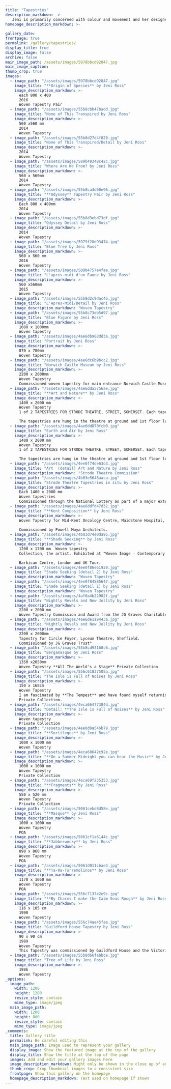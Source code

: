 ```yaml
---
title: "Tapestries"
description_markdown:  >-
   Jeni is primarily concerned with colour and movement and her designs involve layers, contrasts and cycles; earth and air, night and day, negative and positive. These are interpreted using qualities of theatre; colour and illumination, the interplay of planes and textures.
homepage_description_markdown: >-
   
gallery_date:
frontpage: true
permalink: /gallery/tapestries/
display_title: true
display_image: false
archive: false
main_image_path: /assets/images/5978bbcd92847.jpg
main_image_caption: 
thumb_crop: true
images:
  - image_path: "/assets/images/5978bbcd92847.jpg"
    image_title: "**Origin of Species** by Jeni Ross"
    image_description_markdown: >-
      each 800 x 400  
      2016  
      Woven Tapestry Pair
  - image_path: "/assets/images/55b8cbb47badd.jpg"
    image_title: "None of This Transpired by Jeni Ross"
    image_description_markdown: >-
      560 x560 mm  
      2014  
      Woven Tapestry
  - image_path: "/assets/images/55b8d27d4f820.jpg"
    image_title: "None of This Transpired/Detail by Jeni Ross"
    image_description_markdown: >-
      2014  
      Woven Tapestry
  - image_path: "/assets/images/589b49348c42c.jpg"
    image_title: "Where Are We From? by Jeni Ross"
    image_description_markdown: >-
      560 x 560mm  
      2014  
      Woven Tapestry
  - image_path: "/assets/images/55b8ca4d00e96.jpg"
    image_title: "**Odyssey** Tapestry Pair by Jeni Ross"
    image_description_markdown: >-
      Each 800 x 400mm  
      2014  
      Woven Tapestry
  - image_path: "/assets/images/55b8d3ebd73df.jpg"
    image_title: "Odyssey Detail by Jeni Ross"
    image_description_markdown: >-
      2014  
      Woven Tapestry
  - image_path: "/assets/images/5979f28d93474.jpg"
    image_title: "Blue Tree by Jeni Ross"
    image_description_markdown: >-
      560 x 560 mm 
      2016  
      Woven Tapestry
  - image_path: "/assets/images/589b4757e4faa.jpg"
    image_title: "L'apres-midi d'un Faune by Jeni Ross"
    image_description_markdown: >-
      560 x560mm  
      2015  
      Woven Tapestry
  - image_path: "/assets/images/55b8d2c9dac45.jpg"
    image_title: "L'Apres-Midi/Detail by Jeni Ross"
    image_description_markdown: "Woven Tapestry"
  - image_path: "/assets/images/55b8c73eb5d97.jpg"
    image_title: "Blue Figure by Jeni Ross"
    image_description_markdown: >-
      1080 x 1000mm  
      Woven tapestry
  - image_path: "/assets/images/4ae6db968dd3a.jpg"
    image_title: "Portrait by Jeni Ross"
    image_description_markdown: >-
      870 x 780mm  
      Woven tapestry
  - image_path: "/assets/images/4ae6dc6b9bcc2.jpg"
    image_title: "Norwich Castle Museum by Jeni Ross"
    image_description_markdown: >-
      2200 x 2000mm  
      Woven Tapestry
      Commissioned woven tapestry for main entrance Norwich Castle Museum
  - image_path: "/assets/images/4ae6dda5756ae.jpg"
    image_title: "**Art and Nature** by Jeni Ross"
    image_description_markdown: >-
      1400 x 2000 mm  
      Woven Tapestry 
      1 of 2 TAPESTRIES FOR STRODE THEATRE, STREET, SOMERSET. Each tapestry 1400 x 2000mm. Commissioned through the National Lottery as part of a major extension to the theatre. Interior design by John Bury, former Head of Design at the RSC and the Royal National Theatre.

      The tapestries are hung in the theatre at ground and 1st floor level and can be seen together from outside the building. This was my starting point and I developed designs that would work well as a pair, reflect the use of the building and would be especially seen at night when the theatre is lit. In each piece the 2 figures animate the foreground over a stylised stage set. Each tapestry explores the Shakespearean theme of Art and Nature, Earth and Air.
  - image_path: "/assets/images/4ae6dd870fcb0.jpg"
    image_title: "Earth and Air by Jeni Ross"
    image_description_markdown: >-
      1400 x 2000 mm  
      Woven Tapestry
      1 of 2 TAPESTRIES FOR STRODE THEATRE, STREET, SOMERSET. Each tapestry 1400 x 2000mm. Commissioned through the National Lottery as part of a major extension to the theatre. Interior design by John Bury, former Head of Design at the RSC and the Royal National Theatre.

      The tapestries are hung in the theatre at ground and 1st floor level and can be seen together from outside the building. This was my starting point and I developed designs that would work well as a pair, reflect the use of the building and would be especially seen at night when the theatre is lit. In each piece the 2 figures animate the foreground over a stylised stage set. Each tapestry explores the Shakespearean theme of Art and Nature, Earth and Air.
  - image_path: "/assets/images/4ee0f74de63d3.jpg"
    image_title: "Art  (detail) Art and Nature by Jeni Ross"
    image_description_markdown: "Strode Theatre Commission"
  - image_path: "/assets/images/4b03e5648aaca.jpg"
    image_title: "Strode Theatre Tapestries in situ by Jeni Ross"
    image_description_markdown: >-
      Each 1400 x 2000 mm  
      Woven tapestries
      Commissioned through the National Lottery as part of a major extension to the theatre. Interior design by John Bury, former Head of Design at the RSC and the Royal National Theatre. The tapestries are hung in the theatre at ground and 1st floor level and can be seen together from outside the building. This was my starting point and I developed designs that would work well as a pair, reflect the use of the building and would be especially seen at night when the theatre is lit. In each piece the 2 figures animate the foreground over a stylised stage set. Each tapestry explores the Shakespearean theme of Art and Nature, Earth and Air.
  - image_path: "/assets/images/4ae6ddfd47d32.jpg"
    image_title: "**Kent Composition** by Jeni Ross"
    image_description_markdown: >-
      Woven Tapestry for Mid-Kent Oncology Centre, Maidstone Hospital, Kent.
      
      Commissioned by Powell Moya Architects.
  - image_path: "/assets/images/4b03d74e0da95.jpg"
    image_title: "**Shade Seeking** by Jeni Ross"
    image_description_markdown: >-
      1200 x 1700 mm  Woven tapestry
      Collection, the artist. Exhibited at "Woven Image - Contemporary Tapestry"

      Barbican Centre, London and UK Tour.
  - image_path: "/assets/images/4ee0f86e61929.jpg"
    image_title: "Shade Seeking (detail 2) by Jeni Ross"
    image_description_markdown: "Woven Tapestry"
  - image_path: "/assets/images/4ee0f84585647.jpg"
    image_title: "Shade Seeking (detail 1) by Jeni Ross"
    image_description_markdown: "Woven Tapestry"
  - image_path: "/assets/images/4af0a4b22982f.jpg"
    image_title: "Nightly Revels and New Jollity by Jeni Ross"
    image_description_markdown: >-
      2200 x 2000 mm  
      Woven Tapestry Commission and Award from the JG Graves Charitable Arts Trust (Graves Art Gallery) for the Lyceum Theatre, Sheffield. The tapestry hangs in the Circle Foyer of the refurbished and extended theatre and represents that moment when the curtain goes up and the magic of theatre is about to begin.
  - image_path: "/assets/images/4ae6de1a9443a.jpg"
    image_title: "Nightly Revels and New Jollity by Jeni Ross"
    image_description_markdown: >-
      2200 x 2000mm
      Tapestry for Circle Foyer, Lyceum Theatre, Sheffield.
      Commissioned by JG Graves Trust"
  - image_path: "/assets/images/55b8cd93160c6.jpg"
    image_title: "Bergamasque by Jeni Ross"
    image_description_markdown: >-
      1350 x2050mm  
      Woven Tapestry **All The World's a Stage** Private Collection
  - image_path: "/assets/images/556c61837505a.jpg"
    image_title: "The Isle is Full of Noises by Jeni Ross"
    image_description_markdown: >-
      150 x 168cm  
      Woven Tapestry
      I am fascinated by **The Tempest** and have found myself returning again to the idea of this **stage set** island. This version has Caliban at its centre. 
      Private Collection.
  - image_path: "/assets/images/4eca664f7384d.jpg"
    image_title: "Detail: **The Isle is Full of Noises** by Jeni Ross"
    image_description_markdown: >-
      Woven tapestry 
      Private Collection
  - image_path: "/assets/images/4ee0d8a546b79.jpg"
    image_title: "**Sortileges** by Jeni Ross"
    image_description_markdown: >-
      1000 x 1000 mm
      Woven Tapestry
  - image_path: "/assets/images/4eca68642c92e.jpg"
    image_title: "**On a Summer Midnight you can hear the Music** by Jeni Ross"
    image_description_markdown: >-
      1000 x 1000 mm  
      Woven Tapestry
      Private Collection
  - image_path: "/assets/images/4eca69f235353.jpg"
    image_title: "**Fragments** by Jeni Ross"
    image_description_markdown: >-
      550 x 520 mm  
      Woven Tapestry
      Private Collection
  - image_path: "/assets/images/5061cebd8d58e.jpg"
    image_title: "**Masque** by Jeni Ross"
    image_description_markdown: >-
      1000 x 1000 mm  
      Woven Tapestry  
      POA
  - image_path: "/assets/images/5061cf1a6144c.jpg"
    image_title: "**Jabberwocky** by Jeni Ross"
    image_description_markdown: >-
      890 x 860 mm  
      Woven Tapestry  
      POA
  - image_path: "/assets/images/5061d011cbae4.jpg"
    image_title: "**Ta-Ra-Torremolinos** by Jeni Ross"
    image_description_markdown: >-
      1170 x 1050 mm  
      Woven Tapestry  
      POA
  - image_path: "/assets/images/556c7137e2e9c.jpg"
    image_title: "**By Charms I make the Calm Seas Rough** by Jeni Ross"
    image_description_markdown: >-
      116 x 105 cm  
      1990  
      Woven Tapestry
  - image_path: "/assets/images/556c74ae45fae.jpg"
    image_title: "Guildford House Tapestry by Jeni Ross"
    image_description_markdown: >-
      90 x 90 cm  
      1989
      Woven Tapestry
      This Tapestry was commissioned by Guildford House and the Victoria and Albert Museum. The design takes its inspiration form elements of the 17th century building itself and the tapestry hangs in one of the fine wood panelled rooms in this well known High Street landmark.
  - image_path: "/assets/images/55b8d66fabbce.jpg"
    image_title: "Tree of Life by Jeni Ross"
    image_description_markdown: >-
      1986 
      Woven Tapestry
_options:
  image_path:
    width: 1200
    height: 1200
    resize_style: contain
    mime_type: image/jpeg
  main_image_path:
    width: 1200
    height: 800
    resize_style: contain
    mime_type: image/jpeg
_comments:
  title: Gallery title
  permalink: Be careful editing this
  main_image_path: Image used to represent your gallery
  display_image: Show the featured image at the top of the gallery
  display_title: Show the title at the top of the page
  images: Add and edit your gallery images here
  image_description_markdown: Might only be shown in the close up of an image
  thumb_crop: Crop thumbnail images to a consistent size
  frontpage: Show this gallery on the homepage
  homepage_description_markdown: Text used on homepage if shown
---
```

